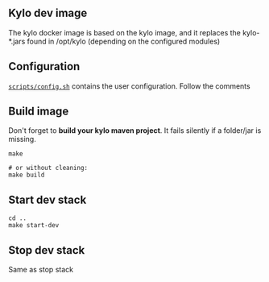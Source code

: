## Kylo dev image
The kylo docker image is based on the kylo image, and it replaces the kylo-*.jars found in /opt/kylo (depending on the configured modules)

## Configuration

[`scripts/config.sh`](scripts/config.sh) contains the user configuration. Follow the comments

## Build image

Don't forget to **build your kylo maven project**. It fails silently if a folder/jar is missing.

```
make

# or without cleaning:
make build
```

## Start dev stack

```
cd ..
make start-dev
```

## Stop dev stack
Same as stop stack
